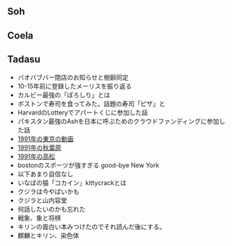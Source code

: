 ## Soh
## Coela
## Tadasu
- バオバブバー閉店のお知らせと樹齢同定
- 10-15年前に登録したメーリスを振り返る
- カルビー最強の「ぽろしり」とは
- ボストンで寿司を食ってみた。話題の寿司「ピザ」と
- HarvardのLotteryでアパートくじに参加した話
- パキスタン最強のAshを日本に呼ぶためのクラウドファンディングに参加した話
- [1991年の東京の動画](https://www.youtube.com/watch?v=T0fcsgNWiIk)
- [1991年の秋葉原](https://www.youtube.com/watch?v=XL5W9WEXhk0)
- [1991年の高松](https://www.youtube.com/watch?v=shEdFTF9TOM)
- bostonのスポーツが強すぎる good-bye New York
- 以下あまり自信なし
- いなばの猫「コカイン」kittycrackとは
- クジラは今やばいかも
- クジラと山内容堂
- 何話したいのかも忘れた
- 戦象、象と将棋
- キリンの面白い本みつけたのでそれ読んだ後にする。
- 麒麟とキリン、染色体
